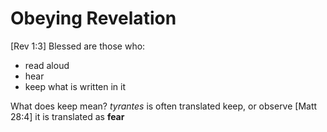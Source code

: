 # Obeying Revelation

[Rev 1:3]
Blessed are those who:
- read aloud
- hear
- keep what is written in it

What does keep mean?
_tyrantes_ is often translated keep, or observe
[Matt 28:4] it is translated as **fear**